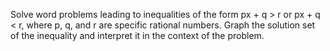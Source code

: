 Solve word problems leading to
inequalities of the form px + q > r
or px + q < r, where p, q, and r are
specific rational numbers. Graph
the solution set of the inequality
and interpret it in the context of
the problem. 
